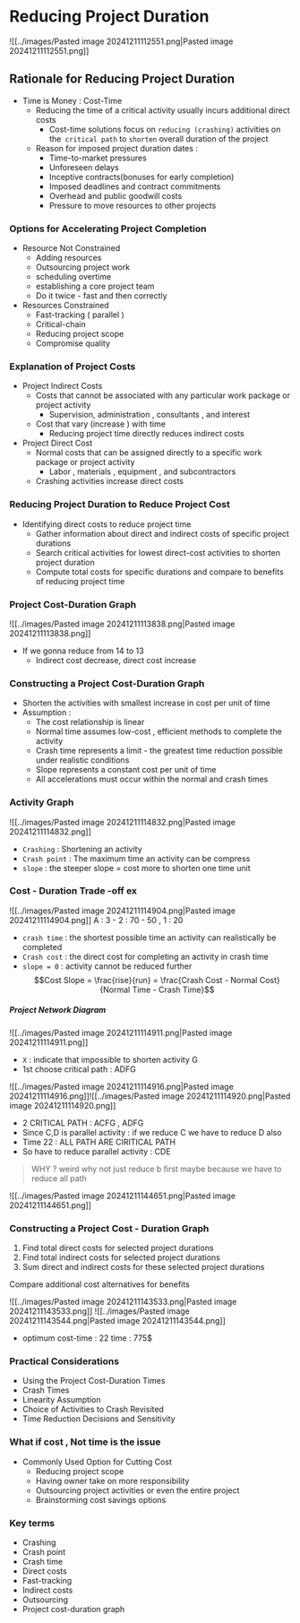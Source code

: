 # Reducing Project Duration


![[../images/Pasted image 20241211112551.png|Pasted image 20241211112551.png]]

## Rationale for Reducing Project Duration

- Time is Money : Cost-Time 
	- Reducing the time of a critical activity usually incurs additional direct costs
		- Cost-time solutions focus on `reducing (crashing)` activities on the` critical path` to `shorten` overall duration of the project
	- Reason for imposed project duration dates : 
		- Time-to-market pressures
		- Unforeseen delays
		- Inceptive contracts(bonuses for early completion)
		- Imposed deadlines and contract commitments
		- Overhead and public goodwill costs
		- Pressure to move resources to other projects
### Options for Accelerating Project Completion
- Resource Not Constrained
	- Adding resources
	- Outsourcing project work
	- scheduling overtime
	- establishing a core project team
	- Do it twice - fast and then correctly
- Resources Constrained
	- Fast-tracking ( parallel )
	- Critical-chain
	- Reducing project scope
	- Compromise quality

### Explanation of Project Costs

- Project Indirect Costs
	- Costs that cannot be associated with any particular work package or project activity 
		- Supervision, administration , consultants , and interest
	- Cost that vary (increase ) with time
		- Reducing project time directly reduces indirect costs
- Project Direct Cost
	- Normal costs that can be assigned directly to a specific work package or project activity
		- Labor , materials , equipment , and subcontractors
	- Crashing activities increase direct costs

### Reducing Project Duration to Reduce Project Cost

- Identifying direct costs to reduce project time
	- Gather information about direct and indirect costs of specific project durations
	- Search critical activities for lowest direct-cost activities to shorten project duration
	- Compute total costs for specific durations and compare to benefits of reducing project time

### Project Cost-Duration Graph
![[../images/Pasted image 20241211113838.png|Pasted image 20241211113838.png]]
 - If we gonna reduce from 14 to 13 
	 - Indirect cost decrease, direct cost increase
### Constructing a Project Cost-Duration Graph

- Shorten the activities with smallest increase in cost per unit of time
- Assumption : 
	- The cost relationship is linear
	- Normal time assumes low-cost , efficient methods to complete the activity
	- Crash time represents a limit - the greatest time reduction possible under realistic conditions
	- Slope represents a constant cost per unit of time
	- All accelerations must occur within the normal and crash times

### Activity Graph
![[../images/Pasted image 20241211114832.png|Pasted image 20241211114832.png]]
- `Crashing` : Shortening an activity
- `Crash point` : The maximum time an activity can be compress
- `slope` : the steeper slope = cost more to shorten one time unit
### Cost - Duration Trade -off  ex
![[../images/Pasted image 20241211114904.png|Pasted image 20241211114904.png]]
A : 3 - 2 : 70 - 50  , 1 : 20
- `crash time` : the shortest possible time an activity can realistically be completed
- `Crash cost` : the direct cost for completing an activity in crash time
- `slope = 0` : activity cannot be reduced further
$$Cost Slope = \frac{rise}{run} = \frac{Crash Cost - Normal Cost}{Normal Time - Crash Time}$$

##### Project Network Diagram

![[../images/Pasted image 20241211114911.png|Pasted image 20241211114911.png]]
- `X` : indicate that impossible to shorten activity G
- 1st choose critical path : ADFG

![[../images/Pasted image 20241211114916.png|Pasted image 20241211114916.png]]![[../images/Pasted image 20241211114920.png|Pasted image 20241211114920.png]]


- 2 CRITICAL PATH : ACFG , ADFG
- Since C,D is parallel activity : if we reduce C we have to reduce D also
- Time 22 : ALL PATH ARE CIRITICAL PATH
- So have to reduce parallel activity : CDE  
> WHY ? weird why not just reduce b first
> maybe because we have to reduce all path

![[../images/Pasted image 20241211144651.png|Pasted image 20241211144651.png]]

### Constructing a Project Cost - Duration Graph
1. Find total direct costs for selected project durations
2. Find total indirect costs for selected project durations
3. Sum direct and indirect costs for these selected project durations

Compare additional cost alternatives for benefits

![[../images/Pasted image 20241211143533.png|Pasted image 20241211143533.png]]
![[../images/Pasted image 20241211143544.png|Pasted image 20241211143544.png]]
- optimum cost-time : 22 time : 775$
### Practical Considerations
- Using the Project Cost-Duration Times
- Crash Times
- Linearity Assumption
- Choice of Activities to Crash Revisited
- Time Reduction Decisions and Sensitivity

### What if cost , Not time is the issue
- Commonly Used Option for Cutting Cost
	- Reducing project scope
	- Having owner take on more responsibility
	- Outsourcing project activities or even the entire project
	- Brainstorming cost savings options

### Key terms
- Crashing
- Crash point 
- Crash time
- Direct costs
- Fast-tracking
- Indirect costs
- Outsourcing
- Project cost-duration graph